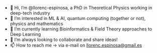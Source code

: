 - 👋 Hi, I’m @llorenc-espinosa, a PhD in Theoretical Physics working in deep-tech industry
- 👀 I’m interested in ML & AI, quantum computing (together or not), physics and mathematics
- 🌱 I’m currently learning Bioinformatics & Field Theory approaches to Deep Learning
- 💞️ I’m always looking to collaborate and share ideas!
- 📫 How to reach me -> via e-mail on llorenc.espinosa@gmail.es

<!---
llorenc-espinosa/llorenc-espinosa is a ✨ special ✨ repository because its `README.md` (this file) appears on your GitHub profile.
You can click the Preview link to take a look at your changes.
--->
